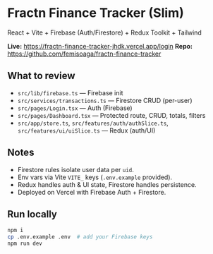 # Fractn Finance Tracker (Slim)
React + Vite + Firebase (Auth/Firestore) + Redux Toolkit + Tailwind

**Live:** https://fractn-finance-tracker-jhdk.vercel.app/login
**Repo:** https://github.com/femisoaga/fractn-finance-tracker  

## What to review
- `src/lib/firebase.ts` — Firebase init
- `src/services/transactions.ts` — Firestore CRUD (per-user)
- `src/pages/Login.tsx` — Auth (Firebase)
- `src/pages/Dashboard.tsx` — Protected route, CRUD, totals, filters
- `src/app/store.ts`, `src/features/auth/authSlice.ts`, `src/features/ui/uiSlice.ts` — Redux (auth/UI)

## Notes
- Firestore rules isolate user data per `uid`.
- Env vars via Vite `VITE_` keys (`.env.example` provided).
- Redux handles auth & UI state, Firestore handles persistence.
- Deployed on Vercel with Firebase Auth + Firestore.

## Run locally
```bash
npm i
cp .env.example .env  # add your Firebase keys
npm run dev

